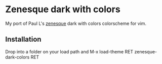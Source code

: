 # Zenesque dark with colors

My port of Paul L's [zenesque](http://www.vim.org/scripts/script.php?script_id=3340) dark with colors colorscheme for vim.

## Installation

Drop into a folder on your load path and M-x load-theme RET zenesque-dark-colors RET

